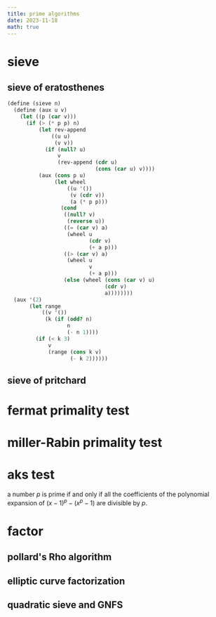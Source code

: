 ```yaml
---
title: prime algorithms
date: 2023-11-18
math: true
---
```

# sieve
## sieve of eratosthenes
```scheme
(define (sieve n)
  (define (aux u v)
    (let ((p (car v)))
      (if (> (* p p) n)
          (let rev-append
              ((u u)
               (v v))
            (if (null? u)
                v
                (rev-append (cdr u)
                            (cons (car u) v))))
          (aux (cons p u)
               (let wheel
                   ((u '())
                    (v (cdr v))
                    (a (* p p)))
                 (cond
                  ((null? v)
                   (reverse u))
                  ((= (car v) a)
                   (wheel u
                          (cdr v)
                          (+ a p)))
                  ((> (car v) a)
                   (wheel u
                          v
                          (+ a p)))
                  (else (wheel (cons (car v) u)
                               (cdr v)
                               a))))))))
  (aux '(2)
       (let range
           ((v '())
            (k (if (odd? n)
                   n
                   (- n 1))))
         (if (< k 3)
             v
             (range (cons k v)
                    (- k 2))))))
```
## sieve of pritchard
# fermat primality test
# miller-Rabin primality test
# aks test
a number $p$ is prime if and only if all the coefficients of the polynomial expansion of
$(x-1)^p-(x^p-1)$ are divisible by $p$.
# factor
## pollard's Rho algorithm
## elliptic curve factorization
## quadratic sieve and GNFS
